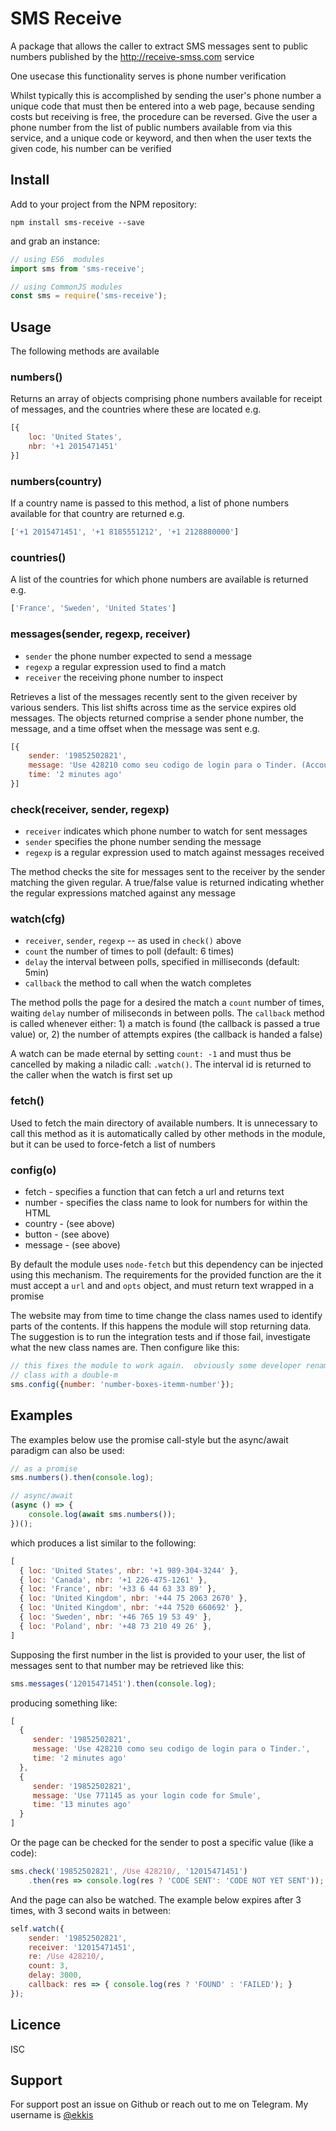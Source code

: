 # SMS Receive

A package that allows the caller to extract SMS messages sent to public numbers
published by the http://receive-smss.com service

One usecase this functionality serves is phone number verification

Whilst typically this is accomplished by sending the user's phone number a unique code
that must then be entered into a web page, because sending costs but receiving
is free, the procedure can be reversed.  Give the user a phone number from the 
list of public numbers available from via this service, and a unique code or
keyword, and then when the user texts the given code, his number can be verified

## Install
Add to your project from the NPM repository:
```
npm install sms-receive --save
```
and grab an instance:
```javascript
// using ES6  modules
import sms from 'sms-receive';

// using CommonJS modules
const sms = require('sms-receive');
```

## Usage

The following methods are available

### numbers()

Returns an array of objects comprising phone numbers available for receipt of
messages, and the countries where these are located e.g.
```javascript
[{
    loc: 'United States',
    nbr: '+1 2015471451'
}]
```
### numbers(country)

If a country name is passed to this method, a list of phone numbers available
for that country are returned e.g.
```javascript
['+1 2015471451', '+1 8185551212', '+1 2128880000']
```
### countries()

A list of the countries for which phone numbers are available is returned e.g.
```javascript
['France', 'Sweden', 'United States']
```

### messages(sender, regexp, receiver)
* `sender` the phone number expected to send a message
* `regexp` a regular expression used to find a match
* `receiver` the receiving phone number to inspect

Retrieves a list of the messages recently sent to the given receiver by various
senders.  This list shifts across time as the service expires old messages.  The
objects returned comprise a sender phone number, the message, and a time offset
when the message was sent e.g.
```javascript
[{
    sender: '19852502821',
    message: 'Use 428210 como seu codigo de login para o Tinder. (Account Kit by Facebook)',
    time: '2 minutes ago'
}]
```

### check(receiver, sender, regexp)
* `receiver` indicates which phone number to watch for sent messages
* `sender` specifies the phone number sending the message
* `regexp` is a regular expression used to match against messages received

The method checks the site for messages sent to the receiver by the sender
matching the given regular.  A true/false value is returned indicating whether
the regular expressions matched against any message

### watch(cfg)
* `receiver`, `sender`, `regexp` -- as used in `check()` above
* `count` the number of times to poll (default: 6 times)
* `delay` the interval between polls, specified in milliseconds (default: 5min)
* `callback` the method to call when the watch completes

The method polls the page for a desired the match a `count` number of times,
waiting `delay` number of miliseconds in between polls.  The `callback` method
is called whenever either: 1) a match is found (the callback is passed a true
value) or, 2) the number of attempts expires (the callback is handed a false)

A watch can be made eternal by setting `count: -1` and must thus be cancelled by
making a niladic call: `.watch()`.  The interval id is returned to the caller
when the watch is first set up

### fetch()

Used to fetch the main directory of available numbers.  It is unnecessary to call
this method as it is automatically called by other methods in the module, but it 
can be used to force-fetch a list of numbers

### config(o)
* fetch - specifies a function that can fetch a url and returns text
* number - specifies the class name to look for numbers for within the HTML
* country - (see above)
* button - (see above)
* message - (see above)

By default the module uses `node-fetch` but this dependency can be injected
using this mechanism.  The requirements for the provided function are the it
must accept a `url` and and `opts` object, and must return text wrapped in a
promise

The website may from time to time change the class names used to identify parts
of the contents.  If this happens the module will stop returning data.  The suggestion
is to run the integration tests and if those fail, investigate what the new class
names are.  Then configure like this:

```js
// this fixes the module to work again.  obviously some developer renamed the
// class with a double-m 
sms.config({number: 'number-boxes-itemm-number'});
```

## Examples

The examples below use the promise call-style but the async/await
paradigm can also be used:

```javascript
// as a promise
sms.numbers().then(console.log);

// async/await
(async () => {
    console.log(await sms.numbers());
})();
```
which produces a list similar to the following:

```javascript
[
  { loc: 'United States', nbr: '+1 989-304-3244' },
  { loc: 'Canada', nbr: '+1 226-475-1261' },
  { loc: 'France', nbr: '+33 6 44 63 33 89' },
  { loc: 'United Kingdom', nbr: '+44 75 2063 2670' },
  { loc: 'United Kingdom', nbr: '+44 7520 660692' },
  { loc: 'Sweden', nbr: '+46 765 19 53 49' },
  { loc: 'Poland', nbr: '+48 73 210 49 26' },
]
```
Supposing the first number in the list is provided to your user, the list of
messages sent to that number may be retrieved like this:
```javascript
sms.messages('12015471451').then(console.log);
```
producing something like:
```javascript
[
  {
     sender: '19852502821',  
     message: 'Use 428210 como seu codigo de login para o Tinder.',  
     time: '2 minutes ago'
  },  
  {
     sender: '19852502821',  
     message: 'Use 771145 as your login code for Smule',  
     time: '13 minutes ago'
  }
]  
```
Or the page can be checked for the sender to post a specific value (like a code):
```javascript
sms.check('19852502821', /Use 428210/, '12015471451')
    .then(res => console.log(res ? 'CODE SENT': 'CODE NOT YET SENT'));
```
And the page can also be watched.  The example below expires after 3 times,
with 3 second waits in between:
```javascript
self.watch({
    sender: '19852502821',
    receiver: '12015471451',
    re: /Use 428210/,
    count: 3,
    delay: 3000,
    callback: res => { console.log(res ? 'FOUND' : 'FAILED'); }
});
```
## Licence
ISC

## Support

For support post an issue on Github or reach out to me on Telegram.
My username is [@ekkis](https://t.me/ekkis)
